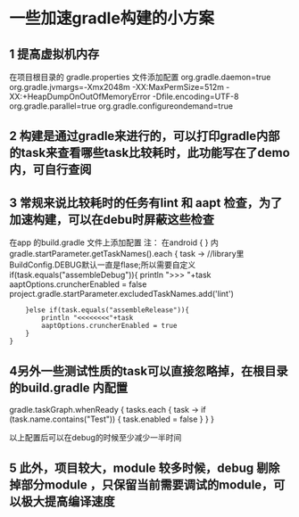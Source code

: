 # 一些加速gradle构建的小方案

## 1 提高虚拟机内存

在项目根目录的 gradle.properties 文件添加配置
org.gradle.daemon=true 
org.gradle.jvmargs=-Xmx2048m -XX:MaxPermSize=512m -XX:+HeapDumpOnOutOfMemoryError -Dfile.encoding=UTF-8 
org.gradle.parallel=true 
org.gradle.configureondemand=true 

## 2 构建是通过gradle来进行的，可以打印gradle内部的task来查看哪些task比较耗时，此功能写在了demo内，可自行查阅

## 3 常规来说比较耗时的任务有lint 和 aapt 检查，为了加速构建，可以在debu时屏蔽这些检查

在app 的build.gradle 文件上添加配置
注： 在android { } 内
 gradle.startParameter.getTaskNames().each { task ->
        //library里 BuildConfig.DEBUG默认一直是flase;所以需要自定义
        if(task.equals("assembleDebug")){
            println ">>> "+task
            aaptOptions.cruncherEnabled = false
            project.gradle.startParameter.excludedTaskNames.add('lint')

        }else if(task.equals("assembleRelease")){
            println "<<<<<<<<"+task
            aaptOptions.cruncherEnabled = true
        }
    }

## 4另外一些测试性质的task可以直接忽略掉，在根目录的build.gradle 内配置

gradle.taskGraph.whenReady {
    tasks.each { task ->
        if (task.name.contains("Test")) {
            task.enabled = false
        }
    }
}

以上配置后可以在debug的时候至少减少一半时间


## 5 此外，项目较大，module 较多时候，debug 剔除掉部分module ，只保留当前需要调试的module，可以极大提高编译速度

